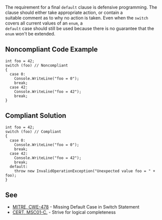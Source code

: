 
The requirement for a final `default` clause is defensive programming. The clause should either take appropriate action, or contain a<br>suitable comment as to why no action is taken. Even when the `switch` covers all current values of an `enum`, a<br>`default` case should still be used because there is no guarantee that the `enum` won't be extended.

## Noncompliant Code Example


    int foo = 42;
    switch (foo) // Noncompliant
    {
      case 0:
        Console.WriteLine("foo = 0");
        break;
      case 42:
        Console.WriteLine("foo = 42");
        break;
    }


## Compliant Solution


    int foo = 42;
    switch (foo) // Compliant
    {
      case 0:
        Console.WriteLine("foo = 0");
        break;
      case 42:
        Console.WriteLine("foo = 42");
        break;
      default:
        throw new InvalidOperationException("Unexpected value foo = " + foo);
    }


## See

- [MITRE, CWE-478](http://cwe.mitre.org/data/definitions/478.html) - Missing Default Case in Switch Statement
- [CERT, MSC01-C.](https://www.securecoding.cert.org/confluence/x/YgE) - Strive for logical completeness

